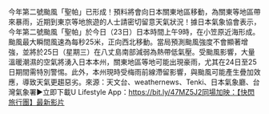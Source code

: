 今年第二號颱風「聖帕」已形成！預料將會向日本關東地區移動，為關東等地區帶來暴雨，近期到東京等地旅遊的人士請密切留意天氣狀況！據日本氣象協會表示，今年第二號颱風「聖帕」於今日（23日）日本時間上午9時，在小笠原近海形成。颱風最大瞬間風速為每秒25米，正向西北移動。當局預測颱風強度不會顯著增強，並將於25日（星期三）在八丈島南部減弱為熱帶低氣壓。受颱風影響，大量溫暖潮濕的空氣將湧入日本本州，關東地區等地可能出現豪雨，尤其在24日至25日期間需特別警惕。此外，本州現時受梅雨前線滯留影響，與颱風可能產生疊加效應，導致天氣更趨惡劣。來源：天文台、weathernews、Tenki、日本氣象廳、台灣氣象署▶立即下載U Lifestyle App：https://bit.ly/47MZ5J2同場加映：【快閃旅行團】最新影片